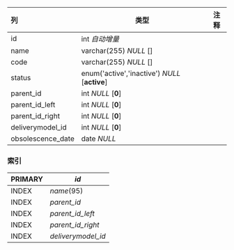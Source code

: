 | 列                | 类型                                          | 注释 |
| :---------------- | --------------------------------------------- | ---- |
| id                | int *自动增量*                                |      |
| name              | varchar(255) *NULL* []                        |      |
| code              | varchar(255) *NULL* []                        |      |
| status            | enum('active','inactive') *NULL* [**active**] |      |
| parent_id         | int *NULL* [**0**]                            |      |
| parent_id_left    | int *NULL* [**0**]                            |      |
| parent_id_right   | int *NULL* [**0**]                            |      |
| deliverymodel_id  | int *NULL* [**0**]                            |      |
| obsolescence_date | date *NULL*                                   |      |

### 索引

| PRIMARY | *id*               |
| :------ | ------------------ |
| INDEX   | *name*(95)         |
| INDEX   | *parent_id*        |
| INDEX   | *parent_id_left*   |
| INDEX   | *parent_id_right*  |
| INDEX   | *deliverymodel_id* |